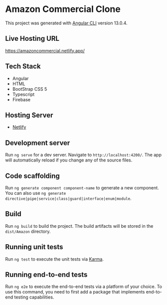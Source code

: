 # Amazon Commercial Clone

This project was generated with [Angular CLI](https://github.com/angular/angular-cli) version 13.0.4.

## Live Hosting URL 
https://amazoncommercial.netlify.app/

## Tech Stack
- Angular
- HTML
- BootStrap CSS 5
- Typescript
- Firebase

## Hosting Server
- [Netlify](https://www.netlify.com/)

## Development server

Run `ng serve` for a dev server. Navigate to `http://localhost:4200/`. The app will automatically reload if you change any of the source files.

## Code scaffolding

Run `ng generate component component-name` to generate a new component. You can also use `ng generate directive|pipe|service|class|guard|interface|enum|module`.

## Build

Run `ng build` to build the project. The build artifacts will be stored in the `dist/Amazon` directory.

## Running unit tests

Run `ng test` to execute the unit tests via [Karma](https://karma-runner.github.io).

## Running end-to-end tests

Run `ng e2e` to execute the end-to-end tests via a platform of your choice. To use this command, you need to first add a package that implements end-to-end testing capabilities.
